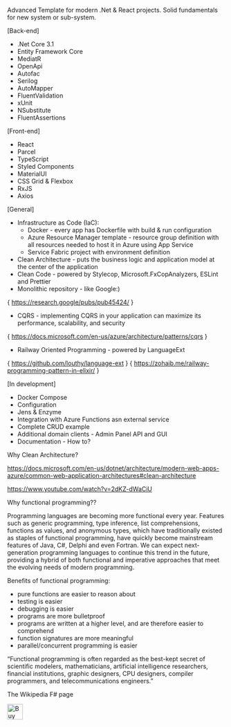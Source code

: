 Advanced Template for modern .Net & React projects.
Solid fundamentals for new system or sub-system.

[Back-end]
- .Net Core 3.1
- Entity Framework Core
- MediatR
- OpenApi
- Autofac
- Serilog
- AutoMapper
- FluentValidation
- xUnit
- NSubstitute
- FluentAssertions

[Front-end]
- React
- Parcel
- TypeScript
- Styled Components
- MaterialUI
- CSS Grid & Flexbox
- RxJS
- Axios

[General]
* Infrastructure as Code (IaC):
    * Docker - every app has Dockerfile with build & run configuration
    * Azure Resource Manager template - resource group definition with all resources needed to host it in Azure using App Service
    * Service Fabric project with environment definition
* Clean Architecture - puts the business logic and application model at the center of the application
* Clean Code - powered by Stylecop, Microsoft.FxCopAnalyzers, ESLint and Prettier
* Monolithic repository - like Google:)

{ https://research.google/pubs/pub45424/ }

* CQRS - implementing CQRS in your application can maximize its performance, scalability, and security

{ https://docs.microsoft.com/en-us/azure/architecture/patterns/cqrs }

* Railway Oriented Programming - powered by LanguageExt

{ https://github.com/louthy/language-ext }
{ https://zohaib.me/railway-programming-pattern-in-elixir/ }

[In development]
- Docker Compose
- Configuration
- Jens & Enzyme
- Integration with Azure Functions asn external service
- Complete CRUD example
- Additional domain clients - Admin Panel API and GUI
- Documentation - How to?

Why Clean Architecture?

https://docs.microsoft.com/en-us/dotnet/architecture/modern-web-apps-azure/common-web-application-architectures#clean-architecture

https://www.youtube.com/watch?v=2dKZ-dWaCiU


Why functional programming??

Programming languages are becoming more functional every year.
Features such as generic programming, type inference, list comprehensions, functions as values, and anonymous types, which have traditionally existed as staples of functional programming, have quickly become mainstream features of Java, C#, Delphi and even Fortran.
We can expect next-generation programming languages to continue this trend in the future, providing a hybrid of both functional and imperative approaches that meet the evolving needs of modern programming.

Benefits of functional programming:
 - pure functions are easier to reason about
 - testing is easier
 - debugging is easier
 - programs are more bulletproof
 - programs are written at a higher level, and are therefore easier to comprehend
 - function signatures are more meaningful
 - parallel/concurrent programming is easier

“Functional programming is often regarded as the best-kept secret of scientific modelers, mathematicians, artificial intelligence researchers, financial institutions, graphic designers, CPU designers, compiler programmers, and telecommunications engineers.”

The Wikipedia F# page

<a href='https://ko-fi.com/N4N11FCB5' target='_blank'><img height='36' style='border:0px;height:36px;' src='https://az743702.vo.msecnd.net/cdn/kofi3.png?v=2' border='0' alt='Buy Me a Coffee at ko-fi.com' /></a>
